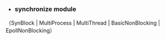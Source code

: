 - ### synchronize module
（SynBlock | MultiProcess | MultiThread | BasicNonBlocking | EpollNonBlocking）
